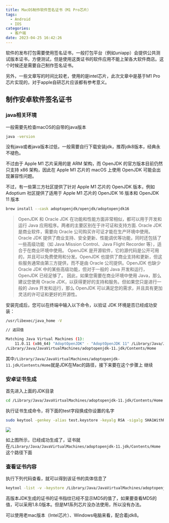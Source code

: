 ```yaml
---
title: MacOS制作软件签名证书（M1 Pro芯片）
tags:
  - Android
  - IOS
categories:
  - 客户端
date: 2023-04-25 16:42:26
---
```


软件的发布打包需要使用签名证书，一般打包平台（例如uniapp）会提供公共测试版本证书，方便测试，但是使用这类证书的软件应用不能上架各大软件商店。这个时候还是需要自己制作签名证书。

另外，一些文章写的时间比较老，使用的是intel芯片，此次文章中是基于M1 Pro芯片实现的，对于apple自研芯片应该都有参考意义。

<!--more-->

## 制作安卓软件签名证书

### java相关环境

一般需要先检查macOS的自带的java版本

```bash
java -version
```

没有java或者java版本过低，一般需要自行下载安装jdk，推荐jdk8版本，经典永不褪色。

不过由于 Apple M1 芯片采用的是 ARM 架构，而 OpenJDK 的官方版本目前仍然只支持 x86 架构，因此在 Apple M1 芯片的 macOS 上使用 OpenJDK 可能会出现兼容性问题。

不过，有一些第三方社区提供了针对 Apple M1 芯片的 OpenJDK 版本，例如 Adoptium 社区提供了适用于 Apple M1 芯片的 OpenJDK 16 版本和 OpenJDK 11 版本

```bash
brew install --cask adoptopenjdk/openjdk/adoptopenjdk16
```

> OpenJDK 和 Oracle JDK 在功能和性能方面非常相似，都可以用于开发和运行 Java 应用程序。两者的主要区别在于许可证和支持方面.
> Oracle JDK 是商业软件，需要向 Oracle 公司购买许可证才能在生产环境中使用。Oracle JDK 提供了商业支持、安全更新、性能调优等功能，同时还包括了一些高级功能（如 Java Mission Control、Java Flight Recorder 等），适合于在商业环境中使用。
> OpenJDK 是开源软件，它的源代码是公开可用的，并且可以免费使用和分发。OpenJDK 也提供了商业支持和更新，但这些服务通常由第三方提供，而不是由 Oracle 公司提供。OpenJDK 也缺少 Oracle JDK 中的某些高级功能，但对于一般的 Java 开发和运行，OpenJDK 已经足够了。
> 因此，如果您需要在商业环境中使用 Java，那么建议您使用 Oracle JDK，以获得更好的支持和服务。但如果您只是进行一般的 Java 开发和运行，那么 OpenJDK 可以满足您的需求，并且具有更加灵活的许可证和更好的开源性。

安装完成后，您可以在终端中输入以下命令，以验证 JDK 环境是否已经成功安装：

```bash
/usr/libexec/java_home -V

// 返回值

Matching Java Virtual Machines (1):
    11.0.11 (x86_64) "AdoptOpenJDK" - "AdoptOpenJDK 11" /Library/Java/JavaVirtualMachines/adoptopenjdk-11.jdk/Contents/Home
/Library/Java/JavaVirtualMachines/adoptopenjdk-11.jdk/Contents/Home
```

其中`/Library/Java/JavaVirtualMachines/adoptopenjdk-11.jdk/Contents/Home`就是JDK在Mac的路径，接下来要在这个步骤上
继续

### 安卓证书生成

首先进入上面的JDK目录

```bash
cd /Library/Java/JavaVirtualMachines/adoptopenjdk-11.jdk/Contents/Home
```

执行证书生成命令，将下面的test字段换成你设置的名字

```bash
sudo keytool -genkey -alias test.keystore -keyalg RSA -sigalg SHA1WithRSA -validity 20000 -keysize 1024 -keystore test.keystore -v
```

![](https://ant-blogs-img.oss-cn-beijing.aliyuncs.com/img/20230425194741.png)

如上图所示，已经成功生成了，证书就在`/Library/Java/JavaVirtualMachines/adoptopenjdk-11.jdk/Contents/Home`这个路径下面

### 查看证书内容

执行下列代码查看，就可以得到该证书的具体信息了

```bash
keytool -list -v -keystore /Library/Java/JavaVirtualMachines/adoptopenjdk-11.jdk/Contents/Home/test.keystore
```

高版本JDK生成的证书的证书指纹已经不显示MD5的值了，如果要查看MD5的值，可以采用1.8.0版本。但是M1系列芯片没办法使用，所以没有办法。

可以使用老mac版本（Intel芯片）、Windows电脑来看，配合着jdk8。